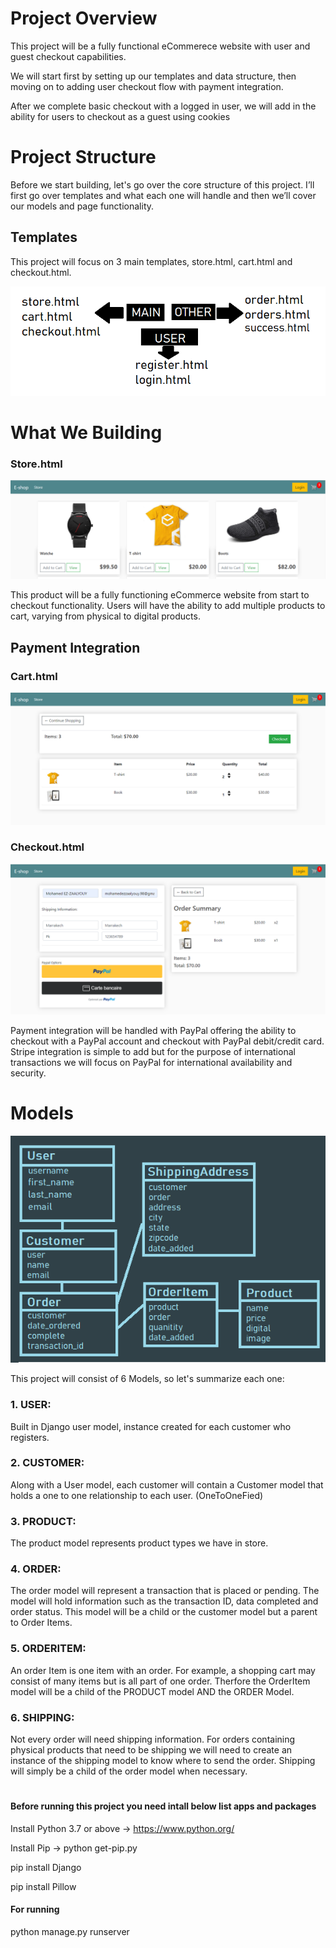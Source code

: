 # Project Overview

This project will be a fully functional eCommerece website with user and guest checkout capabilities.

We will start first by setting up our templates and data structure, then moving on to adding user checkout flow with payment integration.

After we complete basic checkout with a logged in user, we will add in the ability for users to checkout as a guest using cookies

# Project Structure

Before we start building, let's go over the core structure of this project. I’ll first go over templates and what each one will handle and then we’ll cover our models and page functionality.

## Templates

This project will focus on 3 main templates, store.html, cart.html and checkout.html.

![](img/4.png)

# What We Building

### Store.html

![](img/1.png)

This product will be a fully functioning eCommerce website from start to checkout functionality. Users will have the ability to add multiple products to cart, varying from physical to digital products.

## Payment Integration

### Cart.html

![](img/2.png)

### Checkout.html

![](img/3.png)

Payment integration will be handled with PayPal offering the ability to checkout with a PayPal account and checkout with PayPal debit/credit card. Stripe integration is simple to add but for the purpose of international transactions we will focus on PayPal for international availability and security.

# Models

![](img/models.png)

This project will consist of 6 Models, so let's summarize each one:

### 1. USER:

Built in Django user model, instance created for each customer who registers.

### 2. CUSTOMER:

Along with a User model, each customer will contain a Customer model that holds a one to one relationship to each user. (OneToOneFied)

### 3. PRODUCT:

The product model represents product types we have in store.

### 4. ORDER:

The order model will represent a transaction that is placed or pending. The model will hold information such as the transaction ID, data completed and order status. This model will be a child or the customer model but a parent to Order Items.

### 5. ORDERITEM:

An order Item is one item with an order. For example, a shopping cart may consist of many items but is all part of one order. Therfore the OrderItem model will be a child of the PRODUCT model AND the ORDER Model.

### 6. SHIPPING:

Not every order will need shipping information. For orders containing physical products that need to be shipping we will need to create an instance of the shipping model to know where to send the order. Shipping will simply be a child of the order model when necessary.

#

#### Before running this project you need intall below list apps and packages

Install Python 3.7 or above -> https://www.python.org/

Install Pip -> python get-pip.py

pip install Django

pip install Pillow

#### For running

python manage.py runserver
